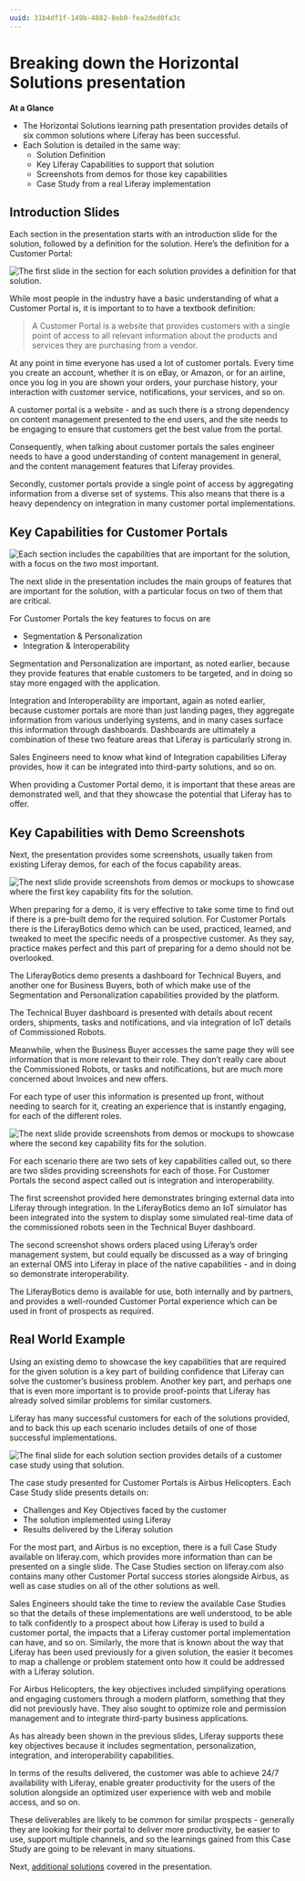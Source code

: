 ```yaml
---
uuid: 31b4df1f-149b-4882-8eb0-fea2ded0fa3c
---
```


# Breaking down the Horizontal Solutions presentation

**At a Glance**

* The Horizontal Solutions learning path presentation provides details of six common solutions where Liferay has been successful.
* Each Solution is detailed in the same way:
    * Solution Definition
    * Key Liferay Capabilities to support that solution
    * Screenshots from demos for those key capabilities
    * Case Study from a real Liferay implementation

## Introduction Slides

Each section in the presentation starts with an introduction slide for the solution, followed by a definition for the solution. Here’s the definition for a Customer Portal:

![The first slide in the section for each solution provides a definition for that solution.](./presentation-breakdown/images/01.png)

While most people in the industry have a basic understanding of what a Customer Portal is, it is important to to have a textbook definition:

> A Customer Portal is a website that provides customers with a single point of access to all relevant information about the products and services they are purchasing from a vendor.

At any point in time everyone has used a lot of customer portals. Every time you create an account, whether it is on eBay, or Amazon, or for an airline, once you log in you are shown your orders, your purchase history, your interaction with customer service, notifications, your services, and so on.

A customer portal is a website - and as such there is a strong dependency on content management presented to the end users, and the site needs to be engaging to ensure that customers get the best value from the portal.

Consequently, when talking about customer portals the sales engineer needs to have a good understanding of content management in general, and the content management features that Liferay provides.

Secondly, customer portals provide a single point of access by aggregating information from a diverse set of systems. This also means that there is a heavy dependency on integration in many customer portal implementations.

## Key Capabilities for Customer Portals

![Each section includes the capabilities that are important for the solution, with a focus on the two most important.](./presentation-breakdown/images/02.png)

The next slide in the presentation includes the main groups of features that are important for the solution, with a particular focus on two of them that are critical.

For Customer Portals the key features to focus on are

* Segmentation & Personalization
* Integration & Interoperability

Segmentation and Personalization are important, as noted earlier, because they provide features that enable customers to be targeted, and in doing so stay more engaged with the application.

Integration and Interoperability are important, again as noted earlier, because customer portals are more than just landing pages, they aggregate information from various underlying systems, and in many cases surface this information through dashboards. Dashboards are ultimately a combination of these two feature areas that Liferay is particularly strong in.

Sales Engineers need to know what kind of Integration capabilities Liferay provides, how it can be integrated into third-party solutions, and so on.

When providing a Customer Portal demo, it is important that these areas are demonstrated well, and that they showcase the potential that Liferay has to offer.

## Key Capabilities with Demo Screenshots

Next, the presentation provides some screenshots, usually taken from existing Liferay demos, for each of the focus capability areas.

![The next slide provide screenshots from demos or mockups to showcase where the first key capability fits for the solution.](./presentation-breakdown/images/03.png)

When preparing for a demo, it is very effective to take some time to find out if there is a pre-built demo for the required solution. For Customer Portals there is the LiferayBotics demo which can be used, practiced, learned, and tweaked to meet the specific needs of a prospective customer. As they say, practice makes perfect and this part of preparing for a demo should not be overlooked.

The LiferayBotics demo presents a dashboard for Technical Buyers, and another one for Business Buyers, both of which make use of the Segmentation and Personalization capabilities provided by the platform.

The Technical Buyer dashboard is presented with details about recent orders, shipments, tasks and notifications, and via integration of IoT details of Commissioned Robots.

Meanwhile, when the Business Buyer accesses the same page they will see information that is more relevant to their role. They don’t really care about the Commissioned Robots, or tasks and notifications, but are much more concerned about Invoices and new offers.

For each type of user this information is presented up front, without needing to search for it, creating an experience that is instantly engaging, for each of the different roles.

![The next slide provide screenshots from demos or mockups to showcase where the second key capability fits for the solution.](./presentation-breakdown/images/04.png)

For each scenario there are two sets of key capabilities called out, so there are two slides providing screenshots for each of those. For Customer Portals the second aspect called out is integration and interoperability.

The first screenshot provided here demonstrates bringing external data into Liferay through integration. In the LiferayBotics demo an IoT simulator has been integrated into the system to display some simulated real-time data of the commissioned robots seen in the Technical Buyer dashboard.

The second screenshot shows orders placed using Liferay’s order management system, but could equally be discussed as a way of bringing an external OMS into Liferay in place of the native capabilities - and in doing so demonstrate interoperability.

The LiferayBotics demo is available for use, both internally and by partners, and provides a well-rounded Customer Portal experience which can be used in front of prospects as required.

## Real World Example

Using an existing demo to showcase the key capabilities that are required for the given solution is a key part of building confidence that Liferay can solve the customer’s business problem. Another key part, and perhaps one that is even more important is to provide proof-points that Liferay has already solved similar problems for similar customers.

Liferay has many successful customers for each of the solutions provided, and to back this up each scenario includes details of one of those successful implementations.

![The final slide for each solution section provides details of a customer case study using that solution.](./presentation-breakdown/images/05.png)

The case study presented for Customer Portals is Airbus Helicopters. Each Case Study slide presents details on:

* Challenges and Key Objectives faced by the customer
* The solution implemented using Liferay
* Results delivered by the Liferay solution

For the most part, and Airbus is no exception, there is a full Case Study available on liferay.com, which provides more information than can be presented on a single slide. The Case Studies section on liferay.com also contains many other Customer Portal success stories alongside Airbus, as well as case studies on all of the other solutions as well.

Sales Engineers should take the time to review the available Case Studies so that the details of these implementations are well understood, to be able to talk confidently to a prospect about how Liferay is used to build a customer portal, the impacts that a Liferay customer portal implementation can have, and so on. Similarly, the more that is known about the way that Liferay has been used previously for a given solution, the easier it becomes to map a challenge or problem statement onto how it could be addressed with a Liferay solution.

For Airbus Helicopters, the key objectives included simplifying operations and engaging customers through a modern platform, something that they did not previously have. They also sought to optimize role and permission management and to integrate third-party business applications.

As has already been shown in the previous slides, Liferay supports these key objectives because it includes segmentation, personalization, integration, and interoperability capabilities.

In terms of the results delivered, the customer was able to achieve 24/7 availability with Liferay, enable greater productivity for the users of the solution alongside an optimized user experience with web and mobile access, and so on.

These deliverables are likely to be common for similar prospects - generally they are looking for their portal to deliver more productivity, be easier to use, support multiple channels, and so the learnings gained from this Case Study are going to be relevant in many situations.

Next, [additional solutions](./additional-solutions.md) covered in the presentation.
